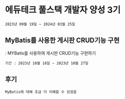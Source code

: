 # 에듀테크 풀스택 개발자 양성 3기
```
2023년 09월 19일 ~ 2024년 03월 25일
```
## MyBatis를 사용한 게시판 CRUD기능 구현
: MYBatis를 사용하여 게시판 CRUD기능 구현하기
```
기간 : 2023년 10월 16일 ~ 2023년 10월 27일
```

## 후기
```
MyBatis에 대해 조금 더 이해할 수 있었음
```
